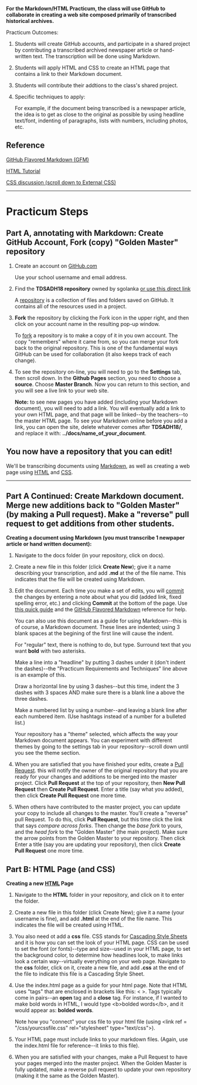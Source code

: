 **For the Markdown/HTML Practicum, the class will use GitHub to collaborate in creating a web site composed primarily of transcribed historical archives.**

Practicum Outcomes:

1. Students will create GitHub accounts, and participate in a shared project by contributing a transcribed archived newspaper article or hand-written text. The transcription will be done using Markdown.

2. Students will apply HTML and CSS to create an HTML page that contains a link to their Markdown document.  

3. Students will contribute their addtions to the class's shared project.

4. Specific techniques to apply:

   For example, if the document being transcribed is a newspaper article, the idea is to get as close to the original as possible by using headline text/font, indenting of paragraphs, lists with numbers, including photos, etc. 


Reference
---

[GitHub Flavored Markdown (GFM)](https://github.github.com/gfm/)

[HTML Tutorial](https://www.w3schools.com/html/html_intro.asp)

[CSS discussion (scroll down to External CSS)](https://www.w3schools.com/html/html_css.asp)


   ---
   
Practicum Steps
===

Part A, annotating with Markdown: Create GitHub Account, Fork (copy) "Golden Master" repository
---

1. Create an account on [GitHub.com](https://github.com/)

   Use your school username and email address.
   
2. Find the **TDSADH18 repository** owned by sgolanka [or use this direct link](https://github.com/sgolanka/TDSADH18)

   A [repository](https://help.github.com/articles/github-glossary/#repository) is a collection of files and folders saved on GitHub. It contains all of the resources used in a project.
   
3. **Fork** the repository by clicking the Fork icon in the upper right, and then click on your account name in the resulting pop-up window.

   To [fork](https://help.github.com/articles/github-glossary/#fork) a repository is to make a copy of it in you own account. The copy "remembers" where it came from, so you can merge your fork back to the original repository. This is one of the fundamental ways GitHub can be used for collaboration (it also keeps track of each change).
   
4. To see the repository on-line, you will need to go to the **Settings** tab, then scroll down.  In the **Github Pages** section, you need to choose a **source**.  Choose **Master Branch**.  Now you can return to this section, and you will see a live link to your web site.

   **Note:** to see new pages you have added (including your Markdown document), you will need to add a link.  You will eventually add a link to your own HTML page, and that page will be linked--by the teachers--to the master HTML page.  To see your Markdown online before you add a link, you can open the site, delete whatever comes after **TDSADH18/**, and replace it with: **../docs/name_of_your_document**.
   
You now have a repository that you can edit!
---

We'll be transcribing documents using [Markdown](https://help.github.com/articles/github-glossary/#markdown), as well as creating a web page using [HTML](https://en.wikipedia.org/wiki/HTML) and [CSS](https://en.wikipedia.org/wiki/Cascading_Style_Sheets).

   ---

Part A Continued: Create Markdown document.  Merge new additions back to "Golden Master" (by making a Pull request).  Make a "reverse" pull request to get additions from other students.
---

**Creating a document using Markdown (you must transcribe 1 newpaper article or hand written document):**

1. Navigate to the docs folder (in your repository, click on docs).

2. Create a new file in this folder (click **Create New**); give it a name describing your transcription, and add **.md** at the of the file name. This indicates that the file will be created using Markdown.

3. Edit the document.  Each time you make a set of edits, you will [commit](https://help.github.com/articles/github-glossary/#commit) the changes by entering a note about what you did (added link, fixed spelling error, etc.) and clicking **Commit** at the bottom of the page. Use [this quick guide](https://docs.google.com/document/d/1UAGXEyo_Yx6PSOJQR3r9mea1lI43aIdbhqFKpQI8U5E/edit?usp=sharing) and the [GitHub Flavored Markdown](https://github.github.com/gfm/) reference for help.

   You can also use this document as a guide for using Markdown--this is of course, a Markdown document. These lines are indented; using 3 blank spaces at the begining of the first line will cause the indent.  
   
   For "regular" text, there is nothing to do, but type.  Surround text that you want **bold** with two asterisks.
   
   Make a line into a "headline" by putting 3 dashes under it (don't indent the dashes)--the "Practicum Requirements and Techniques" line above is an example of this.
   
   Draw a horizontal line by using 3 dashes--but this time, indent the 3 dashes with 3 spaces AND make sure there is a blank line a above the three dashes.
   
   Make a numbered list by using a number--and leaving a blank line after each numbered item. (Use hashtags instead of a number for a bulleted list.)
   
   Your repository has a "theme" selected, which affects the way your Markdown document appears.  You can experiment with different themes by going to the settings tab in your repository--scroll down until you see the theme section.
   
4. When you are satisfied that you have finished your edits, create a [Pull Request](https://help.github.com/articles/github-glossary/#pull-request).  this will notify the owner of the original repository that you are ready for your changes and additions to be merged into the master project.  Click **Pull Request** at the top of your repository, then **New Pull Request** then **Create Pull Request**.  Enter a title (say what you added), then click **Create Pull Request** one more time.

5. When others have contributed to the master project, you can update your copy to include all changes to the master. You'll create a "reverse" pull Request.  To do this, click **Pull Request**, but this time click the link that says *compare across forks*. Then change the *base fork* to yours, and the *head fork* to the "Golden Master" (the main project). Make sure the arrow points from the Golden Master to your repository.  Then click Enter a title (say you are updating your repository), then click **Create Pull Request** one more time.

Part B: HTML Page (and CSS)
---

**Creating a new [HTML](https://help.github.com/articles/github-glossary/#markdown) Page**

1. Navigate to the **HTML** folder in your repository, and click on it to enter the folder.

2. Create a new file in this folder (click Create New); give it a name (your username is fine), and add **.html** at the end of the file name. This indicates the file will be created using HTML.

3. You also need ot add a **css** file.  CSS stands for [Cascading Style Sheets](https://en.wikipedia.org/wiki/Cascading_Style_Sheets) and it is how you can set the look of your HTML page. CSS can be used to set the font (or fonts)--type and size--used in your HTML page, to set the background color, to determine how headlines look, to make links look a certain way--virtually everything on your web page.
   Navigate to the **css** folder, click on it, create a new file, and add **.css** at the end of the file to indicate this file is a Cascading Style Sheet.

4. Use the index.html page as a guide for your html page.  Note that HTML uses "tags" that are enclosed in brackets like this: < >. Tags typically come in pairs--an **open** tag and a **close** tag.  For instance, if I wanted to make bold words in HTML, I would type \<b>bolded words\</b>, and it would appear as: **bolded words**.
   
   Note how you "connect" your css file to your html file (using \<link ref = "/css/yourcssfile.css" rel="stylesheet" type="text/css"\>).

5. Your HTML page must include links to your markdown files. (Again, use the index.html file for reference--it links to this file).

6. When you are satisfied with your changes, make a Pull Request to have your pages merged into the master project.  When the Golden Master is fully updated, make a reverse pull request to update your own repository (making it the same as the Golden Master).



